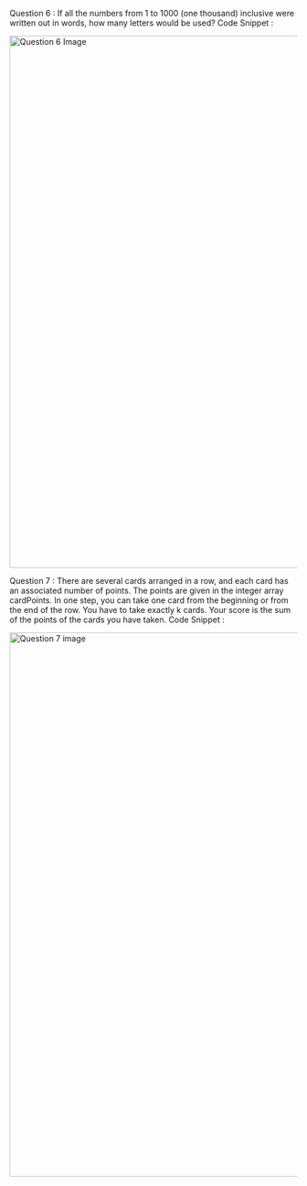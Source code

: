 Question 6 : If all the numbers from 1 to 1000 (one thousand) inclusive were written out in words, how many letters would be used?
Code Snippet :

<img width="932" alt="Question 6 Image " src="https://github.com/NigamAnanya/RA2111003010994_Factwise_BE/assets/104274005/ba4ee4ac-4c97-49db-9b96-7b77181d1b7a">


Question 7 : There are several cards arranged in a row, and each card has an associated number of points. The points are given in the integer array cardPoints. 
In one step, you can take one card from the beginning or from the end of the row. You have to take exactly k cards.
Your score is the sum of the points of the cards you have taken.
Code Snippet :

<img width="953" alt="Question 7 image " src="https://github.com/NigamAnanya/RA2111003010994_Factwise_BE/assets/104274005/968f0e0a-c1c0-4147-b1df-d1ca009b1506">
